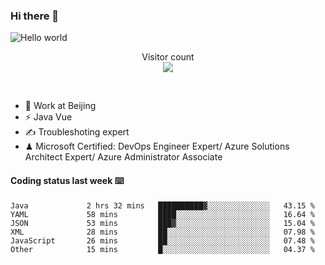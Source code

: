 ### Hi there 👋

<img src="https://raw.githubusercontent.com/sagar-viradiya/sagar-viradiya/master/resources/banner.png" alt="Hello world">
<p align="center"> 
  Visitor count<br/>
  <img src="https://profile-counter.glitch.me/youszoe/count.svg" />
</p>
<br/>

- 🍻 Work at Beijing 
- ⚡ Java Vue
- ✍️ Troubleshoting expert
- ♟  Microsoft Certified: DevOps Engineer Expert/ Azure Solutions Architect Expert/ Azure Administrator Associate

#### Coding status last week ⌨️

<!--START_SECTION:waka-->

```text
Java             2 hrs 32 mins   ██████████▓░░░░░░░░░░░░░░   43.15 %
YAML             58 mins         ████░░░░░░░░░░░░░░░░░░░░░   16.64 %
JSON             53 mins         ███▓░░░░░░░░░░░░░░░░░░░░░   15.04 %
XML              28 mins         ██░░░░░░░░░░░░░░░░░░░░░░░   07.98 %
JavaScript       26 mins         ██░░░░░░░░░░░░░░░░░░░░░░░   07.48 %
Other            15 mins         █░░░░░░░░░░░░░░░░░░░░░░░░   04.37 %
```

<!--END_SECTION:waka-->

<br/>
<center><img src="http://ghchart.rshah.org/409ba5/yousazoe" alt="" /></center>


